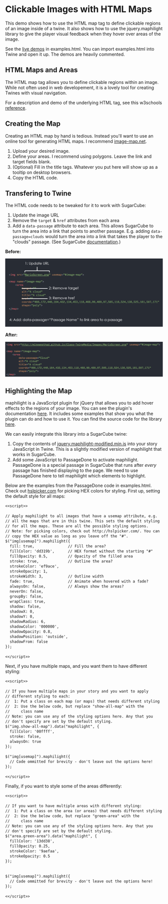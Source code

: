 # Clickable Images with HTML Maps

This demo shows how to use the HTML map tag to define clickable regions of an image inside of a twine. It also shows how to use the jquery.maphilight library to give the player visual feedback when they hover over areas of the image.

See the [live demos](//mikewesthad.com/demos/html-maps/examples.html) in examples.html. You can import examples.html into Twine and open it up. The demos are heavily commented.

## HTML Maps and Areas

The HTML map tag allows you to define clickable regions within an image. While not often used in web developement, it is a lovely tool for creating Twines with visual navigation.

For a description and demo of the underlying HTML tag, see this w3schools [reference](http://www.w3schools.com/tags/tag_map.asp).

## Creating the Map

Creating an HTML map by hand is tedious. Instead you'll want to use an online tool for generating HTML maps. I recommend [image-map.net](https://www.image-map.net/).  

1. Upload your desired image.
2. Define your areas. I recommend using polygons. Leave the link and target fields blank. 
3. (Optional) Fill in the title tags. Whatever you put here will show up as a tooltip on desktop browsers.
4. Copy the HTML code.

## Transfering to Twine

The HTML code needs to be tweaked for it to work with SugarCube:

1. Update the image URL 
2. Remove the `target` & `href` attributes from each area
3. Add a `data-passage` attribute to each area. This allows SugarCube to turn the area into a link that points to another passage. E.g. adding `data-passage=clouds` would turn the area into a link that takes the player to the "clouds" passage. (See SugarCube [documentation](http://www.motoslave.net/sugarcube/2/docs/markup.html#html-attributes).)

**Before:**

![Before](images/map-before.png)

**After:**

![After](images/map-after.png)

## Highlighting the Map

maphilight is a JavaScript plugin for jQuery that allows you to add hover effects to the regions of your image. You can see the plugin's documentation [here](http://davidlynch.org/projects/maphilight/docs/). It includes some examples that show you what the plugin can do and how to use it. You can find the source code for the library [here](https://github.com/kemayo/maphilight).

We can easily integrate this library into a SugarCube twine:

1. Copy the contents of [jquery.maphilight-modified.min.js](jquery.maphilight-modified.min.js) into your story JavaScript in Twine. This is a slightly modified version of maphilight that works in SugarCube.
2. Add some JavaScript to PassageDone to activate maphilight. PassageDone is a special passage in SugarCube that runs after _every_ passage has finished displaying to the page. We need to use PassageDone here to tell maphilight which elements to highlight.

Below are the examples from the PassageDone code in examples.html. Check out [hslpicker.com](http://hslpicker.com/) for picking HEX colors for styling. First up, setting the default style for all maps:

```
<<script>>

// Apply maphilight to all images that have a usemap attribute, e.g.
// all the maps that are in this twine. This sets the default styling
// for all the maps. These are all the possible styling options.
// Note: for picking colors, check out http://hslpicker.com/. You can
// copy the HEX value as long as you leave off the "#".
$("img[usemap]").maphilight({
  fill: true,             	// Fill the area?
  fillColor: 'dd319b',    	// HEX format without the starting "#"
  fillOpacity: 0.5,       	// Opacity of the filled area
  stroke: true,           	// Outline the area?
  strokeColor: 'ef9ace',
  strokeOpacity: 1,
  strokeWidth: 3,			// Outline width
  fade: true,             	// Animate when hovered with a fade?
  alwaysOn: false,        	// Always show the areas?
  neverOn: false,
  groupBy: false,
  wrapClass: true,
  shadow: false,
  shadowX: 0,
  shadowY: 0,
  shadowRadius: 6,
  shadowColor: '000000',
  shadowOpacity: 0.8,
  shadowPosition: 'outside',
  shadowFrom: false
});

<</script>>
```  

Next, if you have multiple maps, and you want them to have different styling:

```
<<script>>

// If you have multiple maps in your story and you want to apply
// different styling to each:
//	1: Put a class on each map (or maps) that needs different styling
// 	2: Use the below code, but replace "show-all-map" with the 
//     class name
// Note: you can use any of the styling options here. Any that you
// don't specify are set by the default styling.
$("img.show-all-map").data("maphilight", {
  fillColor: '00ffff', 
  stroke: false,
  alwaysOn: true
});

$("img[usemap]").maphilight({
  // Code ommitted for brevity - don't leave out the options here!
});

<</script>>
```  

Finally, if you want to style some of the areas differently:

```
<<script>>

// If you want to have multiple areas with different styling:
//	1: Put a class on the area (or areas) that needs different styling
// 	2: Use the below code, but replace "green-area" with the 
//     class name
// Note: you can use any of the styling options here. Any that you
// don't specify are set by the default styling.
$("area.green-area").data("maphilight", {
  fillColor: '13dd38', 
  fillOpacity: 0.25,
  strokeColor: '9aefaa',
  strokeOpacity: 0.5
});


$("img[usemap]").maphilight({
  // Code ommitted for brevity - don't leave out the options here!
});

<</script>>
```  